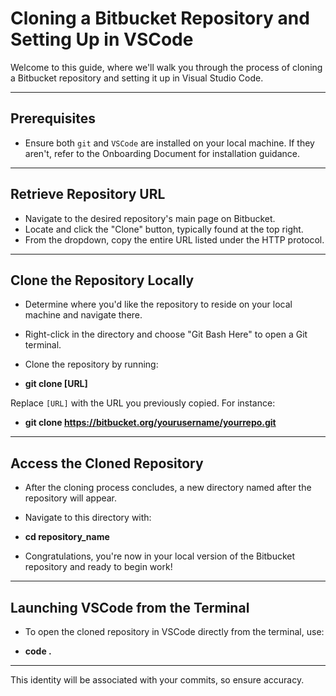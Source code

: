 # Cloning a Bitbucket Repository and Setting Up in VSCode

Welcome to this guide, where we'll walk you through the process of cloning a Bitbucket repository and setting it up in Visual Studio Code.

---

## Prerequisites

- Ensure both `git` and `VSCode` are installed on your local machine. If they aren't, refer to the Onboarding Document for installation guidance.

---

## Retrieve Repository URL

- Navigate to the desired repository's main page on Bitbucket.
- Locate and click the "Clone" button, typically found at the top right.
- From the dropdown, copy the entire URL listed under the HTTP protocol.

---

## Clone the Repository Locally

- Determine where you'd like the repository to reside on your local machine and navigate there.
- Right-click in the directory and choose "Git Bash Here" to open a Git terminal.
- Clone the repository by running:

- **git clone [URL]**


Replace `[URL]` with the URL you previously copied. For instance:

- **git clone https://bitbucket.org/yourusername/yourrepo.git**

---

## Access the Cloned Repository

- After the cloning process concludes, a new directory named after the repository will appear.
- Navigate to this directory with:

- **cd repository_name**

- Congratulations, you're now in your local version of the Bitbucket repository and ready to begin work!

---

## Launching VSCode from the Terminal

- To open the cloned repository in VSCode directly from the terminal, use:

- **code .**

---

This identity will be associated with your commits, so ensure accuracy.

